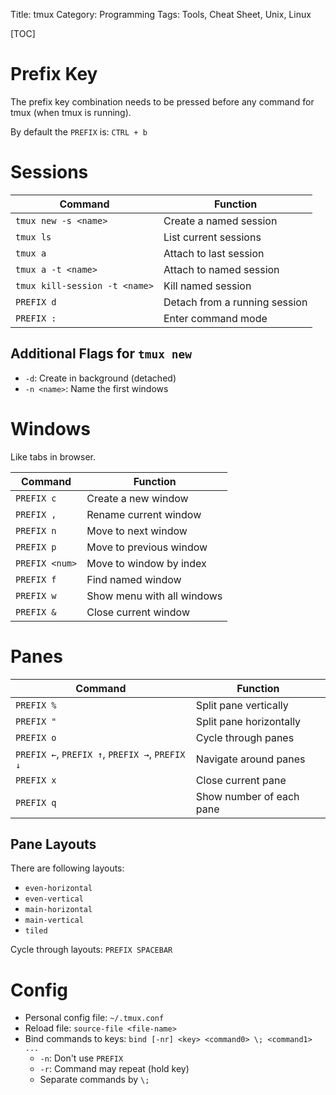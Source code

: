 Title: tmux
Category: Programming
Tags: Tools, Cheat Sheet, Unix, Linux

[TOC]

# Prefix Key

The prefix key combination needs to be pressed before any command for tmux (when tmux is running).

By default the `PREFIX` is: `CTRL + b`


# Sessions

| Command                  | Function                |
|--------------------------|-------------------------|
| `tmux new -s <name>`     | Create a named session  |
| `tmux ls`                | List current sessions   |
| `tmux a`                 | Attach to last session  |
| `tmux a -t <name>`       | Attach to named session |
| `tmux kill-session -t <name>` | Kill named session |
| `PREFIX d`               | Detach from a running session |
| `PREFIX :`               | Enter command mode      |

## Additional Flags for `tmux new`

- `-d`: Create in background (detached)
- `-n <name>`: Name the first windows


# Windows

Like tabs in browser.

| Command        | Function                   |
|----------------|----------------------------|
| `PREFIX c`     | Create a new window        |
| `PREFIX ,`     | Rename current window      |
| `PREFIX n`     | Move to next window        |
| `PREFIX p`     | Move to previous window    |
| `PREFIX <num>` | Move to window by index    |
| `PREFIX f`     | Find named window          |
| `PREFIX w`     | Show menu with all windows |
| `PREFIX &`     | Close current window       |


# Panes

| Command        | Function                   |
|----------------|----------------------------|
| `PREFIX %`     | Split pane vertically      |
| `PREFIX "`     | Split pane horizontally    |
| `PREFIX o`     | Cycle through panes        |
| `PREFIX ←`, `PREFIX ↑`, `PREFIX →`, `PREFIX ↓`| Navigate around panes|
| `PREFIX x`     | Close current pane         |
| `PREFIX q`     | Show number of each pane   |

## Pane Layouts

There are following layouts:

- `even-horizontal`
- `even-vertical`
- `main-horizontal`
- `main-vertical`
- `tiled`

Cycle through layouts: `PREFIX SPACEBAR`

# Config

- Personal config file: `~/.tmux.conf`
- Reload file: `source-file <file-name>`
- Bind commands to keys: `bind [-nr] <key> <command0> \; <command1> ...`
    - `-n`: Don't use `PREFIX`
    - `-r`: Command may repeat (hold key)
    - Separate commands by `\;`

